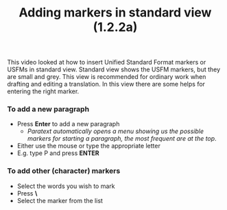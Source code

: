 ﻿---
title: Adding markers in standard view (1.2.2a)
---
This video looked at how to insert Unified Standard Format markers or USFMs in standard view. Standard view shows the USFM markers, but they are small and grey. This view is recommended for ordinary work when drafting and editing a translation. In this view there are some helps for entering the right marker.

### To add a new paragraph

-  Press **Enter** to add a new paragraph  
    -  *Paratext automatically opens a menu showing us the possible markers for starting a paragraph, the most frequent are at the top*.
-  Either use the mouse or type the appropriate letter
-  E.g. type P and press **ENTER**

### To add other (character) markers

-  Select the words you wish to mark
-  Press **\\**
-  Select the marker from the list

